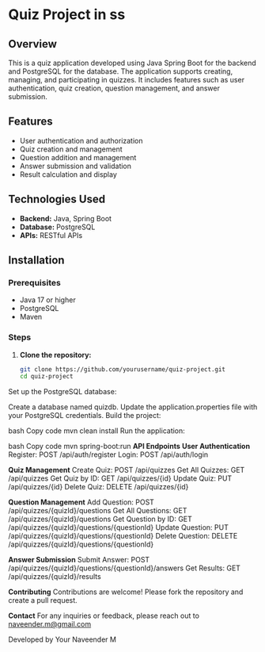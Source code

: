 

# Quiz Project in ss

## Overview
This is a quiz application developed using Java Spring Boot for the backend and PostgreSQL for the database. The application supports creating, managing, and participating in quizzes. It includes features such as user authentication, quiz creation, question management, and answer submission.

## Features
- User authentication and authorization
- Quiz creation and management
- Question addition and management
- Answer submission and validation
- Result calculation and display

## Technologies Used
- **Backend:** Java, Spring Boot
- **Database:** PostgreSQL
- **APIs:** RESTful APIs

## Installation

### Prerequisites
- Java 17 or higher
- PostgreSQL
- Maven

### Steps
1. **Clone the repository:**
   ```bash
   git clone https://github.com/yourusername/quiz-project.git
   cd quiz-project
Set up the PostgreSQL database:

Create a database named quizdb.
Update the application.properties file with your PostgreSQL credentials.
Build the project:

bash
Copy code
mvn clean install
Run the application:

bash
Copy code
mvn spring-boot:run
**API Endpoints**
**User Authentication**
Register: POST /api/auth/register
Login: POST /api/auth/login

**Quiz Management**
Create Quiz: POST /api/quizzes
Get All Quizzes: GET /api/quizzes
Get Quiz by ID: GET /api/quizzes/{id}
Update Quiz: PUT /api/quizzes/{id}
Delete Quiz: DELETE /api/quizzes/{id}

**Question Management**
Add Question: POST /api/quizzes/{quizId}/questions
Get All Questions: GET /api/quizzes/{quizId}/questions
Get Question by ID: GET /api/quizzes/{quizId}/questions/{questionId}
Update Question: PUT /api/quizzes/{quizId}/questions/{questionId}
Delete Question: DELETE /api/quizzes/{quizId}/questions/{questionId}

**Answer Submission**
Submit Answer: POST /api/quizzes/{quizId}/questions/{questionId}/answers
Get Results: GET /api/quizzes/{quizId}/results

**Contributing**
Contributions are welcome! Please fork the repository and create a pull request.

**Contact**
For any inquiries or feedback, please reach out to naveender.m@gmail.com

Developed by Your Naveender M
